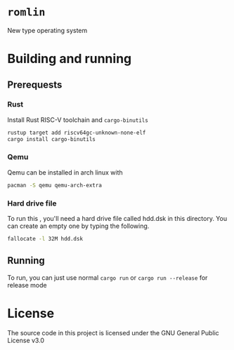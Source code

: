 # `romlin`

New type operating system

# Building and running
## Prerequests
### Rust
Install Rust RISC-V toolchain and `cargo-binutils`
```sh
rustup target add riscv64gc-unknown-none-elf
cargo install cargo-binutils
```
### Qemu
Qemu can be installed in arch linux with
```sh
pacman -S qemu qemu-arch-extra
```
### Hard drive file
To run this , you'll need a hard drive file called hdd.dsk in this directory. You can create an empty
one by typing the following.
```sh
fallocate -l 32M hdd.dsk
```

## Running
To run, you can just use normal `cargo run` or `cargo run --release` for release mode

# License
The source code in this project is licensed under the GNU General Public License v3.0
